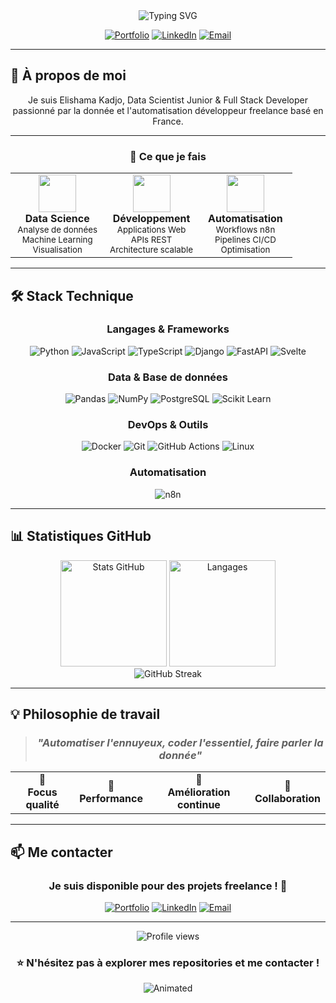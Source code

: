<div align="center">
  <img src="https://readme-typing-svg.demolab.com/?font=Fira+Code&size=30&duration=3000&pause=1000&color=990c13&center=true&vCenter=true&width=435&lines=Elishama+Kadjo;Data+Scientist+Junior;D%C3%A9veloppeur+Full+Stack;Freelance" alt="Typing SVG" />
</div>


<div align="center">
  
  [![Portfolio](https://img.shields.io/badge/Portfolio-FF5722?style=for-the-badge&logo=google-chrome&logoColor=white)](https://elishxmx.com/)
  [![LinkedIn](https://img.shields.io/badge/LinkedIn-0077B5?style=for-the-badge&logo=linkedin&logoColor=white)](https://www.linkedin.com/in/elishama-kadjo/)
  [![Email](https://img.shields.io/badge/Email-D14836?style=for-the-badge&logo=gmail&logoColor=white)](mailto:your.email@example.com)
  
</div>

---

## 🚀 À propos de moi

<div align="center">
   Je suis Elishama Kadjo, Data Scientist Junior & Full Stack Developer passionné par la donnée et l'automatisation
 développeur freelance basé en France.
</div>

---

<div align="center">
  
### 💼 Ce que je fais

</div>

<table align="center">
<tr>
<td align="center" width="33%">
<img src="https://img.icons8.com/fluency/96/000000/artificial-intelligence.png" width="60"/><br>
<b>Data Science</b><br>
<sub>Analyse de données<br>Machine Learning<br>Visualisation</sub>
</td>
<td align="center" width="33%">
<img src="https://img.icons8.com/fluency/96/000000/code.png" width="60"/><br>
<b>Développement</b><br>
<sub>Applications Web<br>APIs REST<br>Architecture scalable</sub>
</td>
<td align="center" width="33%">
<img src="https://img.icons8.com/fluency/96/000000/automation.png" width="60"/><br>
<b>Automatisation</b><br>
<sub>Workflows n8n<br>Pipelines CI/CD<br>Optimisation</sub>
</td>
</tr>
</table>

---

## 🛠️ Stack Technique

<div align="center">

### Langages & Frameworks

![Python](https://img.shields.io/badge/Python-3776AB?style=for-the-badge&logo=python&logoColor=white)
![JavaScript](https://img.shields.io/badge/JavaScript-F7DF1E?style=for-the-badge&logo=javascript&logoColor=black)
![TypeScript](https://img.shields.io/badge/TypeScript-007ACC?style=for-the-badge&logo=typescript&logoColor=white)
![Django](https://img.shields.io/badge/Django-092E20?style=for-the-badge&logo=django&logoColor=white)
![FastAPI](https://img.shields.io/badge/FastAPI-009688?style=for-the-badge&logo=fastapi&logoColor=white)
![Svelte](https://img.shields.io/badge/Svelte-FF3E00?style=for-the-badge&logo=svelte&logoColor=white)

### Data & Base de données

![Pandas](https://img.shields.io/badge/Pandas-150458?style=for-the-badge&logo=pandas&logoColor=white)
![NumPy](https://img.shields.io/badge/NumPy-013243?style=for-the-badge&logo=numpy&logoColor=white)
![PostgreSQL](https://img.shields.io/badge/PostgreSQL-316192?style=for-the-badge&logo=postgresql&logoColor=white)
![Scikit Learn](https://img.shields.io/badge/scikit_learn-F7931E?style=for-the-badge&logo=scikit-learn&logoColor=white)

### DevOps & Outils

![Docker](https://img.shields.io/badge/Docker-2496ED?style=for-the-badge&logo=docker&logoColor=white)
![Git](https://img.shields.io/badge/Git-F05032?style=for-the-badge&logo=git&logoColor=white)
![GitHub Actions](https://img.shields.io/badge/GitHub_Actions-2088FF?style=for-the-badge&logo=github-actions&logoColor=white)
![Linux](https://img.shields.io/badge/Linux-FCC624?style=for-the-badge&logo=linux&logoColor=black)

### Automatisation
![n8n](https://img.shields.io/badge/n8n-FE7A16?style=for-the-badge&logo=n8n&logoColor=white)

</div>

---

## 📊 Statistiques GitHub

<div align="center">
  <img src="https://github-readme-stats.vercel.app/api?username=elishama-sion&show_icons=true&theme=tokyonight&hide_border=true&bg_color=0D1117&title_color=FF6B6B&icon_color=FFB6C1&text_color=C9D1D9" alt="Stats GitHub" height="170" />
  <img src="https://github-readme-stats.vercel.app/api/top-langs/?username=elishama-sion&layout=compact&theme=tokyonight&hide_border=true&bg_color=0D1117&title_color=FF6B6B&text_color=C9D1D9" alt="Langages" height="170" />
</div>

<div align="center">
  <img src="https://github-readme-streak-stats.herokuapp.com/?user=elishama-sion&theme=tokyonight&hide_border=true&background=0D1117&stroke=FF6B6B&ring=FFB6C1&fire=FF6B6B&currStreakLabel=FFB6C1" alt="GitHub Streak" />
</div>

---

## 💡 Philosophie de travail

<div align="center">

> ### _"Automatiser l'ennuyeux, coder l'essentiel, faire parler la donnée"_

<table>
<tr>
<td align="center">🎯<br><b>Focus qualité</b></td>
<td align="center">🚀<br><b>Performance</b></td>
<td align="center">🔄<br><b>Amélioration continue</b></td>
<td align="center">🤝<br><b>Collaboration</b></td>
</tr>
</table>

</div>

---

## 📫 Me contacter

<div align="center">

### Je suis disponible pour des projets freelance ! 🚀

  [![Portfolio](https://img.shields.io/badge/Portfolio-FF5722?style=for-the-badge&logo=google-chrome&logoColor=white)](https://elishxmx.com/)
  [![LinkedIn](https://img.shields.io/badge/LinkedIn-0077B5?style=for-the-badge&logo=linkedin&logoColor=white)](https://www.linkedin.com/in/elishama-kadjo/)
  [![Email](https://img.shields.io/badge/Email-D14836?style=for-the-badge&logo=gmail&logoColor=white)](mailto:your.email@example.com)
  
</div>

---

<div align="center">
  <img src="https://komarev.com/ghpvc/?username=elishama-sion&color=FF6B6B&style=for-the-badge&label=Visiteurs" alt="Profile views" />
  
  ### ⭐ N'hésitez pas à explorer mes repositories et me contacter !
  
  <img src="https://raw.githubusercontent.com/BrunnerLivio/brunnerlivio/master/images/marquee.svg" alt="Animated" />
</div>
